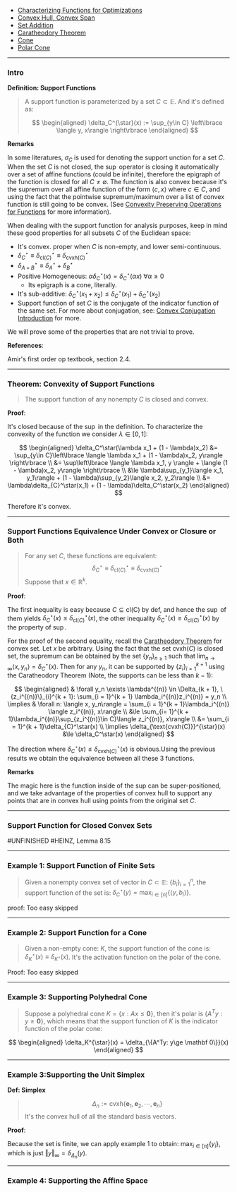 * [Characterizing Functions for Optimizations](../Background/Characterizing%20Functions%20for%20Optimizations.md)
* [Convex Hull, Convex Span](../Background/Convex%20Hull,%20Convex%20Span.md)
* [Set Addition](../Background/Set%20Addition.md)
* [Caratheodory Theorem](Caratheodory%20Theorem.md)
* [Cone](../Background/Cone.md)
* [Polar Cone](../Background/Polar%20Cone.md)

---
### **Intro**

**Definition: Support Functions**

> A support function is parameterized by a set $C\subset \mathbb E$. And it's defined as: 
> 
> $$
> \begin{aligned}
>     \delta_C^{\star}(x) := \sup_{y\in C} \left\lbrace
>         \langle y, x\rangle
>     \right\rbrace
> \end{aligned}
> $$



**Remarks**

In some literatures, $\sigma_C$ is used for denoting the support unction for a set $C$. When the set $C$ is not closed, the $\sup$ operator is closing it automatically over a set of affine functions (could  be infinite), therefore the epigraph of the function is closed for all $C\neq \emptyset$. The function is also convex because it's the supremum over all affine function of the form $\langle c, x\rangle$ where $c\in C$, and using the fact that the pointwise supremum/maximum over a list of convex function is still going to be convex. (See [Convexity Preserving Operations for Functions](../CVX%20Geometry/Convexity%20Preserving%20Operations%20for%20Functions.md) for more information). 

When dealing with the support function for analysis purposes, keep in mind these good properties for all subsets $C$ of the Euclidean space: 
* It's convex. proper when $C$ is non-empty, and lower semi-continuous. 
* $\delta_{C}^\star \equiv \delta^\star_{\text{cl}(C)}\equiv \delta^\star_{\text{cvxh}(C)}$
* $\delta^\star_{A + B} \equiv \delta^\star_{A} + \delta^\star_{B}$
* Positive Homogeneous: $\alpha\delta_C^\star(x) = \delta_C^\star(\alpha x)\;\forall \alpha \ge 0$
  * Its epigraph is a cone, literally. 
* It's sub-additive: $\delta_C^\star(x_1 + x_2) \le \delta_C^\star(x_1) + \delta_C^\star(x_2)$
* Support function of set $C$ is the conjugate of the indicator function of the same set. For more about conjugation, see: [Convex Conjugation Introduction](../Duality/Convex%20Conjugation%20Introduction.md) for more. 

We will prove some of the properties that are not trivial to prove. 

**References**:

Amir's first order op textbook, section 2.4. 

---
### **Theorem: Convexity of Support Functions**

> The support function of any nonempty $C$ is closed and convex. 

**Proof**: 

It's closed because of the $\sup$ in the definition. To characterize the convexity of the function we consider $\lambda \in [0, 1]$: 

$$
\begin{aligned}
    \delta_C^\star(\lambda x_1 + (1 - \lambda)x_2) &= \sup_{y\in C}\left\lbrace
        \langle \lambda x_1 + (1 - \lambda)x_2, y\rangle
    \right\rbrace
    \\
    &= \sup\left\lbrace
        \langle \lambda x_1, y \rangle
        + 
        \langle (1 - \lambda)x_2, y\rangle
    \right\rbrace
    \\
    &\le 
    \lambda\sup_{y_1}\langle x_1, y_1\rangle + (1 - \lambda)\sup_{y_2}\langle x_2, y_2\rangle
    \\
    &= \lambda\delta_{C}^\star(x_1) + (1 - \lambda)\delta_C^\star(x_2)
\end{aligned}
$$

Therefore it's convex.


---
### **Support Functions Equivalence Under Convex or Closure or Both**

> For any set $C$, these functions are equivalent: 
> $$
>   \delta_{C}^\star \equiv \delta^\star_{\text{cl}(C)}\equiv \delta^\star_{\text{cvxh}(C)}
> $$
> Suppose that $x\in \mathbb R^k$. 

**Proof**: 

The first inequality is easy because $C\subseteq\text{cl(C)}$ by def, and hence the $\sup$ of them yields $\delta_C^\star(x) \le \delta_{\text{cl}(C)}^\star(x)$, the other inequality $\delta^\star_{C}(x) \ge \delta_{\text{cl}(C)}^\star(x)$ by the property of $\sup$. 

For the proof of the second equality, recall the [Caratheodory Theorem](Caratheodory%20Theorem.md) for convex set. Let $x$ be arbitrary. Using the fact that the set $\text{cvxh}(C)$ is closed set, the supremum can be obtained by the set $\{y_n\}_{n \ge 1}$ such that $\lim_{n\rightarrow \infty}\langle x, y_n\rangle = \delta_{C}^\star(x)$. Then for any $y_n$, it can be supported by $\{z_i\}_{i = 1}^{k + 1}$ using the Caratheodory Theorem (Note, the supports can be less than $k - 1$): 

$$
\begin{aligned}
    & \forall y_n \exists \lambda^{(n)} \in \Delta_{k + 1}, \{z_i^{(n)}\}_{i}^{k + 1}: 
    \sum_{i = 1}^{k + 1} \lambda_i^{(n)}z_i^{(n)} = y_n
    \\
    \implies &
    \forall n: \langle x, y_n\rangle = 
    \sum_{i = 1}^{k + 1}\lambda_i^{(n)} \langle z_i^{(n)}, x\rangle
    \\
    &\le
    \sum_{i= 1}^{k + 1}\lambda_i^{(n)}\sup_{z_i^{(n)}\in C}\langle z_i^{(n)}, x\rangle
    \\
    &= \sum_{i = 1}^{k + 1}\delta_{C}^\star(x)
    \\
    \implies 
    \delta_{\text{cvxh(C)}}^{\star}(x) &\le \delta_C^\star(x)
\end{aligned}
$$

The direction where $\delta_{C}^\star(x) \le \delta_{\text{cvxh}(C)}^\star(x)$ is obvious.Using the previous results we obtain the equivalence between all these 3 functions. 

**Remarks**

The magic here is the function inside of the sup can be super-positioned, and we take advantage of the properties of convex hull to support any points that are in convex hull using points from the original set $C$. 



---
### **Support Function for Closed Convex Sets**

#UNFINISHED #HEINZ, Lemma 8.15

---
### **Example 1: Support Function of Finite Sets**

> Given a nonempty convex set of vector in $C\subset \mathbb E$: $\{b_i\}_{i = 1}^n$, the support function of the set is: $\delta_C^\star(y) = \max_{i\in [n]}\{\langle y, b_i\rangle\}$. 

proof: Too easy skipped

---
### **Example 2: Support Function for a Cone**
> Given a non-empty cone: $K$, the support function of the cone is: $\delta^\star_K(x) \equiv \delta_{K^\circ}(x)$. It's the activation function on the polar of the cone. 

Proof: Too easy skipped

---
### **Example 3: Supporting Polyhedral Cone**

> Suppose a polyhedral cone $K = \{x: Ax \le \mathbf 0\}$, then it's polar is $\{A^Ty: y\ge \mathbf 0\}$, which means that the support function of $K$ is the indicator function of the polar cone: 

$$
\begin{aligned}
    \delta_K^{\star}(x) = \delta_{\{A^Ty: y\ge \mathbf 0\}}(x)
\end{aligned}
$$


---
### **Example 3:Supporting the Unit Simplex**

**Def: Simplex**
> $$
>     \Delta_n := \text{cvxh}\left\lbrace
>         \mathbf e_1, \mathbf e_2, \cdots, \mathbf e_n
>     \right\rbrace
> $$
> It's the convex hull of all the standard basis vectors. 

**Proof**: 

Because the set is finite, we can apply example 1 to obtain: $\max_{i\in [n]}\{y_i\}$, which is just $\Vert y\Vert_\infty = \delta_{\Delta_n}(y)$. 


---
### **Example 4: Supporting the Affine Space**




